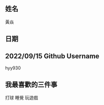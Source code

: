 姓名
----
黃焱

日期
----

2022/09/15
Github Username
---------------
hyy930

我最喜歡的三件事
---------------
打球
睡覺
玩遊戲